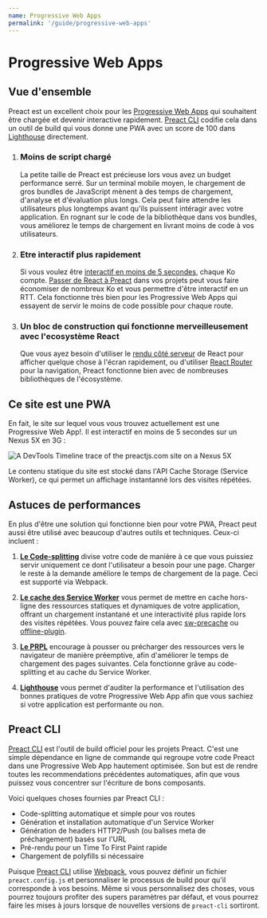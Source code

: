 ```yaml
---
name: Progressive Web Apps
permalink: '/guide/progressive-web-apps'
---
```


# Progressive Web Apps

## Vue d'ensemble

Preact est un excellent choix pour les [Progressive Web Apps](https://web.dev/learn/pwa/) qui souhaitent être chargée et devenir interactive rapidement. [Preact CLI](https://github.com/preactjs/preact-cli/) codifie cela dans un outil de build qui vous donne une PWA avec un score de 100 dans [Lighthouse][LH] directement.

[LH]: https://developers.google.com/web/tools/lighthouse/

<ol class="list-view">
    <li class="list-item">
        <div class="list-header">
          <div class="_bubble" style="background-image: url(/assets/pwa-guide/load-less-script.svg);"></div>
        </div>
        <div class="list-detail">
          <div class="_title-block">
            <h3>Moins de script chargé</h3>
          </div>
          <p class="_summary">La petite taille de Preact est précieuse lors vous avez un budget performance serré. Sur un terminal mobile moyen, le chargement de gros bundles de JavaScript mènent à des temps de chargement, d'analyse et d'évaluation plus longs. Cela peut faire attendre les utilisateurs plus longtemps avant qu'ils puissent intéragir avec votre application. En rognant sur le code de la bibliothèque dans vos bundles, vous améliorez le temps de chargement en livrant moins de code à vos utilisateurs.</p>
        </div>
    </li>
    <li class="list-item">
        <div class="list-header">
          <div class="_bubble" style="background-image: url(/assets/pwa-guide/faster-tti.svg);"></div>
        </div>
        <div class="list-detail">
          <div class="_title-block">
            <h3>Etre interactif plus rapidement</h3>
          </div>
          <p class="_summary">Si vous voulez être <a href="https://infrequently.org/2016/09/what-exactly-makes-something-a-progressive-web-app/">interactif en moins de 5 secondes</a>, chaque Ko compte. <a href="/guide/switching-to-preact">Passer de React à Preact</a> dans vos projets peut vous faire économiser de nombreux Ko et vous permettre d'être interactif en un RTT. Cela fonctionne très bien pour les Progressive Web Apps qui essayent de servir le moins de code possible pour chaque route.</p>
        </div>
    </li>
    <li class="list-item">
        <div class="list-header">
          <div class="_bubble" style="background-image: url(/assets/pwa-guide/building-block.svg);"></div>
        </div>
        <div class="list-detail">
          <div class="_title-block">
            <h3>Un bloc de construction qui fonctionne merveilleusement avec l'ecosystème React</h3>
          </div>
          <p class="_summary">Que vous ayez besoin d'utiliser le <a href="https://facebook.github.io/react/docs/react-dom-server.html">rendu côté serveur</a> de React pour afficher quelque chose à l'écran rapidement, ou d'utiliser <a href="https://github.com/ReactTraining/react-router">React Router</a> pour la navigation, Preact fonctionne bien avec de nombreuses bibliothèques de l'écosystème.</p>
        </div>
    </li>
</ol>

## Ce site est une PWA

En fait, le site sur lequel vous vous trouvez actuellement est une Progressive Web App!. Il est interactif en moins de 5 secondes sur un Nexus 5X en 3G :

<img src="/assets/pwa-guide/timeline.jpg" alt="A DevTools Timeline trace of the preactjs.com site on a Nexus 5X"/>

Le contenu statique du site est stocké dans l'API Cache Storage (Service Worker), ce qui permet un affichage instantanné lors des visites répétées.

## Astuces de performances

En plus d'être une solution qui fonctionne bien pour votre PWA, Preact peut aussi être utilisé avec beaucoup d'autres outils et techniques. Ceux-ci incluent :

<ol class="list-view">
    <li class="list-item">
        <div class="list-header">
          <div class="_bubble" style="background-image: url(/assets/pwa-guide/code-splitting.svg);"></div>
        </div>
        <div class="list-detail">
          <p class="_summary"><strong><a href="https://webpack.js.org/guides/code-splitting/">Le Code-splitting</a></strong> divise votre code de manière à ce que vous puissiez servir uniquement ce dont l'utilisateur a besoin pour une page. Charger le reste à la demande améliore le temps de chargement de la page. Ceci est supporté via Webpack.</p>
        </div>
    </li>
    <li class="list-item">
        <div class="list-header">
          <div class="_bubble" style="background-image: url(/assets/pwa-guide/service-worker-caching.svg);"></div>
        </div>
        <div class="list-detail">
          <p class="_summary"><strong><a href="https://developers.google.com/web/fundamentals/getting-started/primers/service-workers">Le cache des Service Worker</a></strong> vous permet de mettre en cache hors-ligne des ressources statiques et dynamiques de votre application, offrant un chargement instantané et une interactivité plus rapide lors des visites répétées. Vous pouvez faire cela avec <a href="https://github.com/GoogleChrome/sw-precache#wrappers-and-starter-kits">sw-precache</a> ou <a href="https://github.com/NekR/offline-plugin">offline-plugin</a>.</p>
        </div>
    </li>
    <li class="list-item">
        <div class="list-header">
          <div class="_bubble" style="background-image: url(/assets/pwa-guide/prpl.svg);"></div>
        </div>
        <div class="list-detail">
          <p class="_summary"><strong><a href="https://developers.google.com/web/fundamentals/performance/prpl-pattern/">Le PRPL</a></strong> encourage à pousser ou précharger des ressources vers le navigateur de manière préemptive, afin d'améliorer le temps de chargement des pages suivantes. Cela fonctionne grâve au code-splitting et au cache du Service Worker.</p>
        </div>
    </li>
    <li class="list-item">
        <div class="list-header">
          <div class="_bubble" style="background-image: url(/assets/pwa-guide/lighthouse.svg);"></div>
        </div>
        <div class="list-detail">
          <p class="_summary"><strong><a href="https://github.com/GoogleChrome/lighthouse/">Lighthouse</a></strong> vous permet d'auditer la performance et l'utilisation des bonnes pratiques de votre Progressive Web App afin que vous sachiez si votre application est performante ou non.</p>
        </div>
    </li>
</ol>

## Preact CLI

[Preact CLI](https://github.com/preactjs/preact-cli/) est l'outil de build officiel pour les projets Preact. C'est une simple dépendance en ligne de commande qui regroupe votre code Preact dans une Progressive Web App hautement optimisée. Son but est de rendre toutes les recommendations précédentes automatiques, afin que vous puissez vous concentrer sur l'écriture de bons composants.

Voici quelques choses fournies par Preact CLI :

- Code-splitting automatique et simple pour vos routes
- Génération et installation automatique d'un Service Worker
- Génération de headers HTTP2/Push (ou balises meta de préchargement) basés sur l'URL
- Pré-rendu pour un Time To First Paint rapide
- Chargement de polyfills si nécessaire

Puisque [Preact CLI](https://github.com/preactjs/preact-cli/) utilise [Webpack](https://webpack.js.org), vous pouvez définir un fichier `preact.config.js` et personnaliser le processus de build pour qu'il corresponde à vos besoins. Même si vous personnalisez des choses, vous pourrez toujours profiter des supers paramètres par défaut, et vous pourrez faire les mises à jours lorsque de nouvelles versions de `preact-cli` sortiront. 
